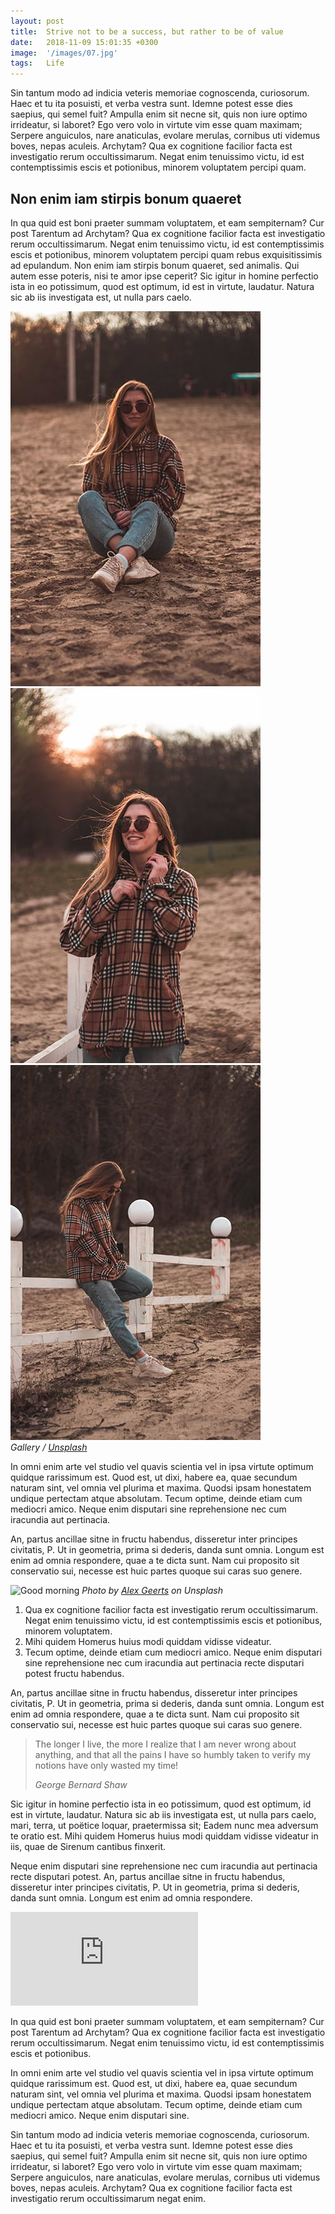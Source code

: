 ```yaml
---
layout: post
title:  Strive not to be a success, but rather to be of value
date:   2018-11-09 15:01:35 +0300
image:  '/images/07.jpg'
tags:   Life
---
```

Sin tantum modo ad indicia veteris memoriae cognoscenda, curiosorum. Haec et tu ita posuisti, et verba vestra sunt. Idemne potest esse dies saepius, qui semel fuit? Ampulla enim sit necne sit, quis non iure optimo irrideatur, si laboret? Ego vero volo in virtute vim esse quam maximam; Serpere anguiculos, nare anaticulas, evolare merulas, cornibus uti videmus boves, nepas aculeis.
Archytam? Qua ex cognitione facilior facta est investigatio rerum occultissimarum. Negat enim tenuissimo victu, id est contemptissimis escis et potionibus, minorem voluptatem percipi quam.

## Non enim iam stirpis bonum quaeret

In qua quid est boni praeter summam voluptatem, et eam sempiternam? Cur post Tarentum ad Archytam? Qua ex cognitione facilior facta est investigatio rerum occultissimarum. Negat enim tenuissimo victu, id est contemptissimis escis et potionibus, minorem voluptatem percipi quam rebus exquisitissimis ad epulandum. Non enim iam stirpis bonum quaeret, sed animalis. Qui autem esse poteris, nisi te amor ipse ceperit? Sic igitur in homine perfectio ista in eo potissimum, quod est optimum, id est in virtute, laudatur. Natura sic ab iis investigata est, ut nulla pars caelo.

<div class="gallery-box">
  <div class="gallery">
    <img src="/images/21.jpg">
    <img src="/images/22.jpg">
    <img src="/images/20.jpg">
  </div>
  <em>Gallery / <a href="https://unsplash.com/" target="_blank">Unsplash</a></em>
</div>

In omni enim arte vel studio vel quavis scientia vel in ipsa virtute optimum quidque rarissimum est. Quod est, ut dixi, habere ea, quae secundum naturam sint, vel omnia vel plurima et maxima. Quodsi ipsam honestatem undique pertectam atque absolutam. Tecum optime, deinde etiam cum mediocri amico. Neque enim disputari sine reprehensione nec cum iracundia aut pertinacia.

An, partus ancillae sitne in fructu habendus, disseretur inter principes civitatis, P. Ut in geometria, prima si dederis, danda sunt omnia. Longum est enim ad omnia respondere, quae a te dicta sunt. Nam cui proposito sit conservatio sui, necesse est huic partes quoque sui caras suo genere.

![Good morning]({{site.baseurl}}/images/18.jpg)
*Photo by [Alex Geerts](https://unsplash.com/photos/NuO6iTBkHxE) on Unsplash*

1. Qua ex cognitione facilior facta est investigatio rerum occultissimarum. Negat enim tenuissimo victu, id est contemptissimis escis et potionibus, minorem voluptatem.
2. Mihi quidem Homerus huius modi quiddam vidisse videatur.
3. Tecum optime, deinde etiam cum mediocri amico. Neque enim disputari sine reprehensione nec cum iracundia aut pertinacia recte disputari potest fructu habendus.

An, partus ancillae sitne in fructu habendus, disseretur inter principes civitatis, P. Ut in geometria, prima si dederis, danda sunt omnia. Longum est enim ad omnia respondere, quae a te dicta sunt. Nam cui proposito sit conservatio sui, necesse est huic partes quoque sui caras suo genere.

> The longer I live, the more I realize that I am never wrong about anything, and that all the pains I have so humbly taken to verify my notions have only wasted my time!
>
> <cite>George Bernard Shaw</cite>

Sic igitur in homine perfectio ista in eo potissimum, quod est optimum, id est in virtute, laudatur. Natura sic ab iis investigata est, ut nulla pars caelo, mari, terra, ut poëtice loquar, praetermissa sit; Eadem nunc mea adversum te oratio est. Mihi quidem Homerus huius modi quiddam vidisse videatur in iis, quae de Sirenum cantibus finxerit.

Neque enim disputari sine reprehensione nec cum iracundia aut pertinacia recte disputari potest. An, partus ancillae sitne in fructu habendus, disseretur inter principes civitatis, P. Ut in geometria, prima si dederis, danda sunt omnia. Longum est enim ad omnia respondere.

<p><iframe src="https://www.youtube.com/embed/RsDGzxlNSBA" frameborder="0" allowfullscreen></iframe></p>

In qua quid est boni praeter summam voluptatem, et eam sempiternam? Cur post Tarentum ad Archytam? Qua ex cognitione facilior facta est investigatio rerum occultissimarum. Negat enim tenuissimo victu, id est contemptissimis escis et potionibus.

In omni enim arte vel studio vel quavis scientia vel in ipsa virtute optimum quidque rarissimum est. Quod est, ut dixi, habere ea, quae secundum naturam sint, vel omnia vel plurima et maxima. Quodsi ipsam honestatem undique pertectam atque absolutam. Tecum optime, deinde etiam cum mediocri amico. Neque enim disputari sine.

Sin tantum modo ad indicia veteris memoriae cognoscenda, curiosorum. Haec et tu ita posuisti, et verba vestra sunt. Idemne potest esse dies saepius, qui semel fuit? Ampulla enim sit necne sit, quis non iure optimo irrideatur, si laboret? Ego vero volo in virtute vim esse quam maximam; Serpere anguiculos, nare anaticulas, evolare merulas, cornibus uti videmus boves, nepas aculeis. Archytam? Qua ex cognitione facilior facta est investigatio rerum occultissimarum negat enim.